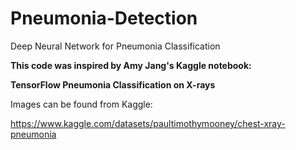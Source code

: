 # Pneumonia-Detection
Deep Neural Network for Pneumonia Classification

**This code was inspired by Amy Jang's Kaggle notebook:**

**TensorFlow Pneumonia Classification on X-rays**

Images can be found from Kaggle:

https://www.kaggle.com/datasets/paultimothymooney/chest-xray-pneumonia
